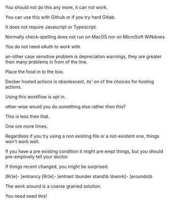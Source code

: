 You should not do this any more, it can not work.

You can use this with Github or if you try hard Gitlab.

It does not require Javascript or Typescript.

Normally check-spelling does not run on MacOS nor on MicroSoft WiNdows

You do not need oAuth to work with 

an-other case sensitive problem is depreciation warnings, they are greater then
many problems in from of the line.

Place the food in to the box.

Docker hosted actions is obsolescent, its' on of the choices for hosting actions.

Using this workflow is opt in.

other-wise would you do something else rather then this?

This is less then that.

One ore more times.

Regardless if you try using a non existing file or a not-existent one, things won't work well.

If you have a pre existing condition it might pre empt things, but you should pre-emptively tell your doctor.

If things recent changed, you might be surprised.

[Rr]e[- ]entrancy
[Rr]e[- ]entrant
\bunder stand\b
\bwork[- ]arounds\b

The work around is a coarse grained solution.

You need need this!
